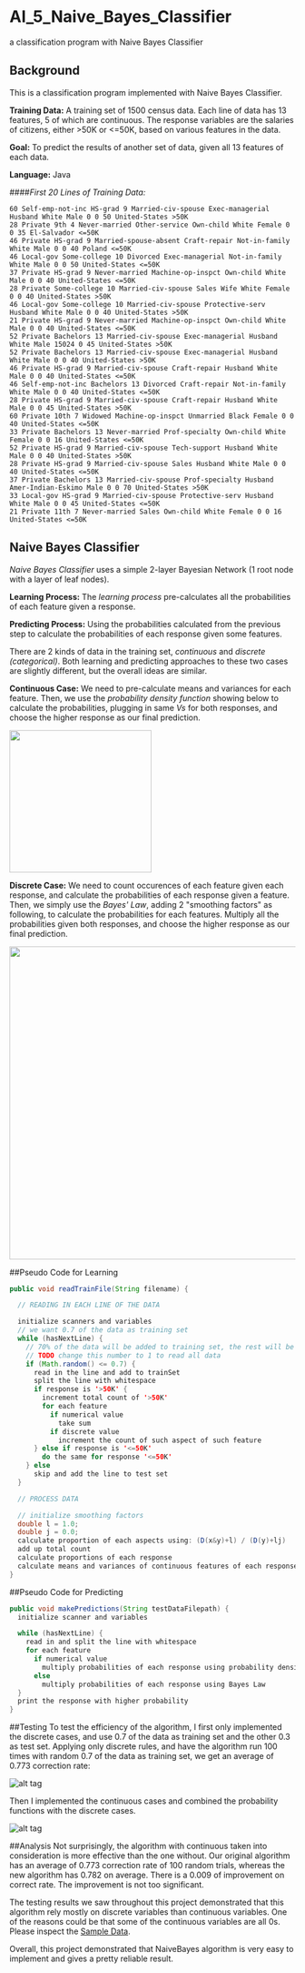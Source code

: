 # AI_5_Naive_Bayes_Classifier
a classification program with Naive Bayes Classifier

## Background
This is a classification program implemented with Naive Bayes Classifier. 

**Training Data:** A training set of 1500 census data. Each line of data has 13 features, 5 of which are continuous. The response variables are the salaries of citizens, either >50K or <=50K, based on various features in the data.

**Goal:** To predict the results of another set of data, given all 13 features of each data. 

**Language:** Java

####*First 20 Lines of Training Data:*
```
60 Self-emp-not-inc HS-grad 9 Married-civ-spouse Exec-managerial Husband White Male 0 0 50 United-States >50K 
28 Private 9th 4 Never-married Other-service Own-child White Female 0 0 35 El-Salvador <=50K 
46 Private HS-grad 9 Married-spouse-absent Craft-repair Not-in-family White Male 0 0 40 Poland <=50K 
46 Local-gov Some-college 10 Divorced Exec-managerial Not-in-family White Male 0 0 50 United-States <=50K 
37 Private HS-grad 9 Never-married Machine-op-inspct Own-child White Male 0 0 40 United-States <=50K 
28 Private Some-college 10 Married-civ-spouse Sales Wife White Female 0 0 40 United-States >50K 
46 Local-gov Some-college 10 Married-civ-spouse Protective-serv Husband White Male 0 0 40 United-States >50K 
21 Private HS-grad 9 Never-married Machine-op-inspct Own-child White Male 0 0 40 United-States <=50K 
52 Private Bachelors 13 Married-civ-spouse Exec-managerial Husband White Male 15024 0 45 United-States >50K 
52 Private Bachelors 13 Married-civ-spouse Exec-managerial Husband White Male 0 0 40 United-States >50K 
46 Private HS-grad 9 Married-civ-spouse Craft-repair Husband White Male 0 0 40 United-States <=50K 
46 Self-emp-not-inc Bachelors 13 Divorced Craft-repair Not-in-family White Male 0 0 40 United-States <=50K 
28 Private HS-grad 9 Married-civ-spouse Craft-repair Husband White Male 0 0 45 United-States >50K 
60 Private 10th 7 Widowed Machine-op-inspct Unmarried Black Female 0 0 40 United-States <=50K 
33 Private Bachelors 13 Never-married Prof-specialty Own-child White Female 0 0 16 United-States <=50K 
52 Private HS-grad 9 Married-civ-spouse Tech-support Husband White Male 0 0 40 United-States >50K 
28 Private HS-grad 9 Married-civ-spouse Sales Husband White Male 0 0 40 United-States <=50K 
37 Private Bachelors 13 Married-civ-spouse Prof-specialty Husband Amer-Indian-Eskimo Male 0 0 70 United-States >50K 
33 Local-gov HS-grad 9 Married-civ-spouse Protective-serv Husband White Male 0 0 45 United-States <=50K 
21 Private 11th 7 Never-married Sales Own-child White Female 0 0 16 United-States <=50K 
```

## Naive Bayes Classifier
*Naive Bayes Classifier* uses a simple 2-layer Bayesian Network (1 root node with a layer of leaf nodes). 

**Learning Process:** The *learning process* pre-calculates all the probabilities of each feature given a response.

**Predicting Process:** Using the probabilities calculated from the previous step to calculate the probabilities of each response given some features.

There are 2 kinds of data in the training set, *continuous* and *discrete (categorical)*. Both learning and predicting approaches to these two cases are slightly different, but the overall ideas are similar. 

**Continuous Case:** We need to pre-calculate means and variances for each feature. Then, we use the *probability density function* showing below to calculate the probabilities, plugging in same *Vs* for both responses, and choose the higher response as our final prediction.

<img src="https://raw.githubusercontent.com/ss2cp/AI_HW5/master/results/probability_density_function.png" width="250">

**Discrete Case:** We need to count occurences of each feature given each response, and calculate the probabilities of each response given a feature. Then, we simply use the *Bayes' Law*, adding 2 "smoothing factors" as following, to calculate the probabilities for each features. Multiply all the probabilities given both responses, and choose the higher response as our final prediction.

<img src="https://raw.githubusercontent.com/ss2cp/AI_HW5/master/results/discrete_function.png" width="550">

##Pseudo Code for Learning
```java
public void readTrainFile(String filename) {

  // READING IN EACH LINE OF THE DATA

  initialize scanners and variables
  // we want 0.7 of the data as training set
  while (hasNextLine) {
    // 70% of the data will be added to training set, the rest will be added to test set
    // TODO change this number to 1 to read all data
    if (Math.random() <= 0.7) { 
      read in the line and add to trainSet
      split the line with whitespace
      if response is '>50K' {
        increment total count of '>50K'
        for each feature
          if numerical value
            take sum
          if discrete value
            increment the count of such aspect of such feature
      } else if response is '<=50K' 
        do the same for response '<=50K'
    } else
      skip and add the line to test set
  }

  // PROCESS DATA

  // initialize smoothing factors
  double l = 1.0;
  double j = 0.0;
  calculate proportion of each aspects using: (D(x&y)+l) / (D(y)+lj)
  add up total count 
  calculate proportions of each response
  calculate means and variances of continuous features of each response
}
```

##Pseudo Code for Predicting
```java
public void makePredictions(String testDataFilepath) {
  initialize scanner and variables

  while (hasNextLine) {
    read in and split the line with whitespace
    for each feature
      if numerical value 
        multiply probabilities of each response using probability density function
      else 
        multiply probabilities of each response using Bayes Law
  }
  print the response with higher probability
}
```

##Testing
To test the efficiency of the algorithm, I first only implemented the discrete cases, and use 0.7 of the data as training set and the other 0.3 as test set. Applying only discrete rules, and have the algorithm run 100 times with random 0.7 of the data as training set, we get an average of 0.773 correction rate:

![alt tag](https://raw.githubusercontent.com/ss2cp/AI_HW5/master/results/Discrete.png)

Then I implemented the continuous cases and combined the probability functions with the discrete cases.

![alt tag](https://raw.githubusercontent.com/ss2cp/AI_HW5/master/results/Both.png)

##Analysis
Not surprisingly, the algorithm with continuous taken into consideration is more effective than the one without. Our original algorithm has an average of 0.773 correction rate of 100 random trials, whereas the new algorithm has 0.782 on average. There is a 0.009 of improvement on correct rate. The improvement is not too significant.

The testing results we saw throughout this project demonstrated that this algorithm rely mostly on discrete variables than continuous variables. One of the reasons could be that some of the continuous variables are all 0s. Please inspect the [Sample Data](Background).

Overall, this project demonstrated that NaiveBayes algorithm is very easy to implement and gives a pretty reliable result.
